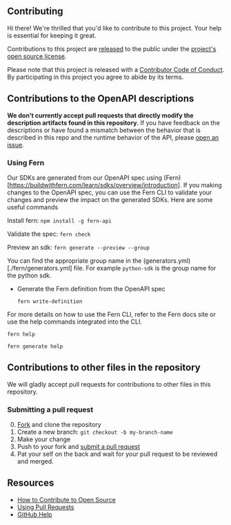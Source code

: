 ## Contributing

[fork]: https://github.com/intercom/Intercom-OpenAPI/fork
[pr]: https://github.com/intercom/Intercom-OpenAPI/compare
[code-of-conduct]: CODE_OF_CONDUCT.md

Hi there! We're thrilled that you'd like to contribute to this project. Your help is essential for keeping it great.

Contributions to this project are [released](https://help.github.com/articles/github-terms-of-service/#6-contributions-under-repository-license) to the public under the [project's open source license](LICENSE.md).

Please note that this project is released with a [Contributor Code of Conduct][code-of-conduct]. By participating in this project you agree to abide by its terms.

## Contributions to the OpenAPI descriptions

**We don't currently accept pull requests that directly modify the description artifacts found in this repository.** If you have feedback on the descriptions or have found a mismatch between the behavior that is described in this repo and the runtime behavior of the API, please [open an issue](https://github.com/intercom/Intercom-OpenAPI/issues/new).

### Using Fern
Our SDKs are generated from our OpenAPI spec using (Fern)[https://buildwithfern.com/learn/sdks/overview/introduction].
If you making changes to the OpenAPI spec, you can use the Fern CLI to validate your changes and preview the impact on the generated SDKs. Here are some useful commands

Install fern: `npm install -g fern-api`

Validate the spec: `fern check`

Preview an sdk: `fern generate --preview --group`

  You can find the appropriate group name in the (generators.yml)[./fern/generators.yml] file. For example `python-sdk` is the group name for the python sdk.

- Generate the Fern definition from the OpenAPI spec

  `fern write-definition`

For more details on how to use the Fern CLI, refer to the Fern docs site or use the help commands integrated into the CLI.

`fern help`

`fern generate help`


## Contributions to other files in the repository

We will gladly accept pull requests for contributions to other files in this repository.

### Submitting a pull request

0. [Fork][fork] and clone the repository
1. Create a new branch: `git checkout -b my-branch-name`
2. Make your change
3. Push to your fork and [submit a pull request][pr]
4. Pat your self on the back and wait for your pull request to be reviewed and merged.

## Resources

- [How to Contribute to Open Source](https://opensource.guide/how-to-contribute/)
- [Using Pull Requests](https://help.github.com/articles/about-pull-requests/)
- [GitHub Help](https://help.github.com)
